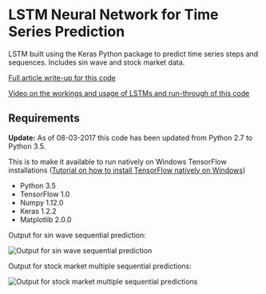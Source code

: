 # LSTM Neural Network for Time Series Prediction

LSTM built using the Keras Python package to predict time series steps and sequences. Includes sin wave and stock market data.

[Full article write-up for this code](http://www.jakob-aungiers.com/articles/a/LSTM-Neural-Network-for-Time-Series-Prediction)

[Video on the workings and usage of LSTMs and run-through of this code](https://www.youtube.com/watch?v=2np77NOdnwk)

## Requirements
**Update:** As of 08-03-2017 this code has been updated from Python 2.7 to Python 3.5.

This is to make it available to run natively on Windows TensorFlow installations ([Tutorial on how to install TensorFlow natively on Windows](http://www.jakob-aungiers.com/articles/a/Installing-TensorFlow-GPU-Natively-on-Windows-10))

* Python 3.5
* TensorFlow 1.0
* Numpy 1.12.0
* Keras 1.2.2
* Matplotlib 2.0.0

Output for sin wave sequential prediction:

![Output for sin wave sequential prediction](http://jakob-aungiers.com/jakob-aungiers/public/img/article/lstm-neural-network-timeseries/sinseqprediction.png)

Output for stock market multiple sequential predictions:

![Output for stock market multiple sequential predictions](http://jakob-aungiers.com/jakob-aungiers/public/img/article/lstm-neural-network-timeseries/stockmultseqprediction.png)